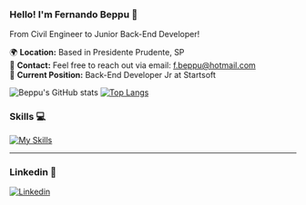 ### Hello! I'm Fernando Beppu 🤙

From Civil Engineer to Junior Back-End Developer!

🌍 **Location:** Based in Presidente Prudente, SP  
📧 **Contact:** Feel free to reach out via email: [f.beppu@hotmail.com](mailto:f.beppu@hotmail.com)  
💼 **Current Position:** Back-End Developer Jr at Startsoft

![Beppu's GitHub stats](https://github-readme-stats.vercel.app/api?username=feebeppu&show_icons=true&theme=dracula&hide=prs)
[![Top Langs](https://github-readme-stats.vercel.app/api/top-langs/?username=feebeppu&layout=compact&theme=dracula&card_width=450)](https://github.com/anuraghazra/github-readme-stats)

### Skills 💻
[![My Skills](https://skillicons.dev/icons?i=nestjs,ts,js,postgres,docker,aws,kubernetes)](https://skillicons.dev)

<hr></hr>

### Linkedin 🔗

[![Linkedin](https://skillicons.dev/icons?i=linkedin)](https://www.linkedin.com/in/fernando-beppu-6b20a4199/)
